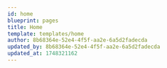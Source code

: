 ```yaml
---
id: home
blueprint: pages
title: Home
template: templates/home
author: 8b68364e-52e4-4f5f-aa2e-6a5d2fadecda
updated_by: 8b68364e-52e4-4f5f-aa2e-6a5d2fadecda
updated_at: 1748321162
---
```

